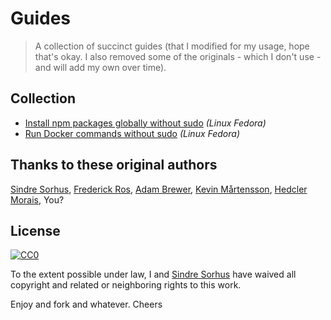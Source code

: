 # Guides

> A collection of succinct guides (that I modified for my usage, hope that's okay. I also removed some of the originals - which I don't use - and will add my own over time).


## Collection

- [Install npm packages globally without sudo](npm-global-without-sudo.md) *(Linux Fedora)*
- [Run Docker commands without sudo](docker-without-sudo.md) *(Linux Fedora)*


## Thanks to these original authors

[Sindre Sorhus](http://sindresorhus.com),
[Frederick Ros](https://github.com/sleeper),
[Adam Brewer](https://github.com/adamcbrewer),
[Kevin Mårtensson](https://github.com/kevva),
[Hedcler Morais](https://github.com/hedcler),
You?


## License

[![CC0](http://mirrors.creativecommons.org/presskit/buttons/88x31/svg/cc-zero.svg)](https://creativecommons.org/publicdomain/zero/1.0/)

To the extent possible under law, I and [Sindre Sorhus](http://sindresorhus.com) have waived all copyright and related or neighboring rights to this work. 

Enjoy and fork and whatever. Cheers

